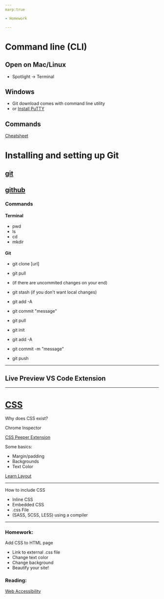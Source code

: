 ```yaml
---
marp:true

- Homework

---
```


# Command line (CLI)
## Open on Mac/Linux
- Spotlight -> Terminal
## Windows
- Git download comes with command line utility
- or [Install PuTTY](https://www.chiark.greenend.org.uk/~sgtatham/putty/latest.html)

## Commands
[Cheatsheet](https://www.git-tower.com/blog/command-line-cheat-sheet/')

# Installing and setting up Git
## [git](https://git-scm.com/downloads)
## [github](https://github.com/)

### Commands
#### Terminal
- pwd
- ls
- cd
- mkdir

#### Git
- git clone [url]
- git pull

- (if there are uncommited changes on your end)
- git stash (if you don't want local changes)
- git add -A
- git commit "message"
- git pull

- git init
- git add -A
- git commit -m "message"
- git push

---

## Live Preview VS Code Extension

---
# [CSS](https://frontendmasters.com/guides/front-end-handbook/2019/#4.8)

Why does CSS exist?

Chrome Inspector

[CSS Peeper Extension](https://chrome.google.com/webstore/detail/css-peeper/mbnbehikldjhnfehhnaidhjhoofhpehk/related)

Some basics:
- Margin/padding
- Backgrounds
- Text Color

[Learn Layout](https://learnlayout.com/index.html)

---
How to include CSS
- Inline CSS
- Embedded CSS
- .css File
- (SASS, SCSS, LESS) using a compiler
---
### Homework:
Add CSS to HTML page
- Link to external .css file
- Change text color
- Change background
- Beautify your site!


### Reading:

[Web Accessibility](https://webaim.org/articles/)